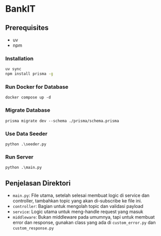 # BankIT

## Prerequisites

- uv
- npm

### Installation

```bash
uv sync
npm install prisma -g
```

### Run Docker for Database
```
docker compose up -d
```

### Migrate Database
```
prisma migrate dev --schema ./prisma/schema.prisma
```

### Use Data Seeder
```
python .\seeder.py
```

### Run Server
```
python .\main.py
```

## Penjelasan Direktori

- `main.py`: File utama, setelah selesai membuat logic di service dan controller, tambahkan topic yang akan di-subscribe ke file ini.
- `controller`: Bagian untuk mengolah topic dan validasi payload
- `service`: Logic utama untuk meng-handle request yang masuk
- `middleware`: Bukan middleware pada umumnya, tapi untuk membuat error dan response, gunakan class yang ada di `custom_error.py` dan `custom_response.py`